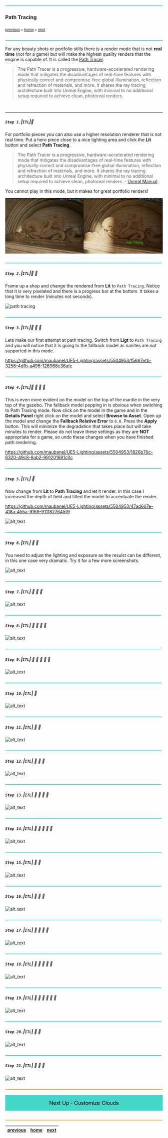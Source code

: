 ![](../images/line3.png)

### Path Tracing

<sub>[previous](../post-process/README.md#post-process-volumes) • [home](../README.md#user-content-ue5-lighting) • [next](../sky-texture/README.md#customize-clouds)</sub>

![](../images/line3.png)

For any beauty shots or portfolio stills there is a render mode that is not **real time** (not for a game) but will make the highest quality renders that the engine is capable of.  It is called the [Path Tracer](https://docs.unrealengine.com/5.2/en-US/path-tracer-in-unreal-engine/).

> The Path Tracer is a progressive, hardware-accelerated rendering mode that mitigates the disadvantages of real-time features with physically correct and compromise-free global illumination, reflection and refraction of materials, and more. It shares the ray tracing architecture built into Unreal Engine, with minimal to no additional setup required to achieve clean, photoreal renders.

<br>

---


##### `Step 1.`\|`ITL`|:small_blue_diamond:

For portfolio pieces you can also use a higher resolution renderer that is not real time.  Put a hero piece close to a nice lighting area and click the **Lit** button and select **Path Tracing**.  

>The Path Tracer is a progressive, hardware-accelerated rendering mode that mitigates the disadvantages of real-time features with physically correct and compromise-free global illumination, reflection and refraction of materials, and more. It shares the ray tracing architecture built into Unreal Engine, with minimal to no additional setup required to achieve clean, photoreal renders. - [Unreal Manual](https://docs.unrealengine.com/5.0/en-US/path-tracer-in-unreal-engine/)

You cannot play in this mode, but it makes for great portfolio renders!

![path tracing](images/litPath2.png)


![](../images/line2.png)

##### `Step 2.`\|`ITL`|:small_blue_diamond: :small_blue_diamond: 

Frame up a shop and change the rendered from **Lit** to `Path Tracing`. Notice that it is very pixelated and there is a progress bar at the bottom.  It takes a long time to render (minutes not seconds).

![path tracing](images/FrameUp.png)

![](../images/line2.png)

##### `Step 3.`\|`ITL`|:small_blue_diamond: :small_blue_diamond: :small_blue_diamond:

Lets make our first attempt at path tracing.  Switch from **Ligt** to `Path Tracing` and you will notice that it is going to the fallback model as nanites are *not* supported in this mode.

https://github.com/maubanel/UE5-Lighting/assets/5504953/f5687efb-3258-4dfb-a496-126968e36afc

![](../images/line2.png)

##### `Step 4.`\|`ITL`|:small_blue_diamond: :small_blue_diamond: :small_blue_diamond: :small_blue_diamond:

This is even more evident on the model on the top of the mantle in the very top of the gazebo.  The fallback model popping in is obvious when switching to Path Tracing mode.  Now click on the model in the game and in the **Details Panel** right click on the model and select **Browse to Asset**.  Open up the model and change the **Fallback Relative Error** to `0.0`.  Press the **Apply** button.  This will minimize the degradation that takes place but will take minutes to render.  Please do not leave these settings as they are **NOT** appropriate for a game, so undo these changes when you have finished path rendering. 

https://github.com/maubanel/UE5-Lighting/assets/5504953/1826b70c-6320-49c8-8ab2-991201691c0c

![](../images/line2.png)

##### `Step 5.`\|`ITL`| :small_orange_diamond:

Now change from **Lit** to **Path Tracing** and let it render.  In this case I increased the depth of field and tilted the model to accentuate the render.

https://github.com/maubanel/UE5-Lighting/assets/5504953/47ad667e-418a-455a-9169-9111827645f9

![alt_text](images/.png)

![](../images/line2.png)

##### `Step 6.`\|`ITL`| :small_orange_diamond: :small_blue_diamond:

You need to adjust the lighting and exposure as the resulst can be different, in this one case very dramatic.  Try it for a few more screenshots.

![alt_text](images/differentSettings.png)

![](../images/line2.png)

##### `Step 7.`\|`ITL`| :small_orange_diamond: :small_blue_diamond: :small_blue_diamond:

![alt_text](images/.png)

![](../images/line2.png)

##### `Step 8.`\|`ITL`| :small_orange_diamond: :small_blue_diamond: :small_blue_diamond: :small_blue_diamond:

![alt_text](images/.png)

![](../images/line2.png)

##### `Step 9.`\|`ITL`| :small_orange_diamond: :small_blue_diamond: :small_blue_diamond: :small_blue_diamond: :small_blue_diamond:

![alt_text](images/.png)

![](../images/line2.png)

##### `Step 10.`\|`ITL`| :large_blue_diamond:

![alt_text](images/.png)

![](../images/line2.png)

##### `Step 11.`\|`ITL`| :large_blue_diamond: :small_blue_diamond: 

![alt_text](images/.png)

![](../images/line2.png)

##### `Step 12.`\|`ITL`| :large_blue_diamond: :small_blue_diamond: :small_blue_diamond: 

![alt_text](images/.png)

![](../images/line2.png)

##### `Step 13.`\|`ITL`| :large_blue_diamond: :small_blue_diamond: :small_blue_diamond:  :small_blue_diamond: 

![alt_text](images/.png)

![](../images/line2.png)

##### `Step 14.`\|`ITL`| :large_blue_diamond: :small_blue_diamond: :small_blue_diamond: :small_blue_diamond:  :small_blue_diamond: 

![alt_text](images/.png)

![](../images/line2.png)

##### `Step 15.`\|`ITL`| :large_blue_diamond: :small_orange_diamond: 

![alt_text](images/.png)

![](../images/line2.png)

##### `Step 16.`\|`ITL`| :large_blue_diamond: :small_orange_diamond:   :small_blue_diamond: 

![alt_text](images/.png)

![](../images/line2.png)

##### `Step 17.`\|`ITL`| :large_blue_diamond: :small_orange_diamond: :small_blue_diamond: :small_blue_diamond:

![alt_text](images/.png)

![](../images/line2.png)

##### `Step 18.`\|`ITL`| :large_blue_diamond: :small_orange_diamond: :small_blue_diamond: :small_blue_diamond: :small_blue_diamond:

![alt_text](images/.png)

![](../images/line2.png)

##### `Step 19.`\|`ITL`| :large_blue_diamond: :small_orange_diamond: :small_blue_diamond: :small_blue_diamond: :small_blue_diamond: :small_blue_diamond:

![alt_text](images/.png)

![](../images/line2.png)

##### `Step 20.`\|`ITL`| :large_blue_diamond: :large_blue_diamond:

![alt_text](images/.png)

![](../images/line2.png)

##### `Step 21.`\|`ITL`| :large_blue_diamond: :large_blue_diamond: :small_blue_diamond:

![alt_text](images/.png)

![](../images/line.png)

<!-- <img src="https://via.placeholder.com/1000x100/45D7CA/000000/?text=Next Up - ADD NEXT TITLE"> -->
![next up next tile](images/banner.png)

![](../images/line.png)

| [previous](../post-process/README.md#post-process-volumes)| [home](../README.md#user-content-ue5-lighting) | [next](../sky-texture/README.md#customize-clouds)|
|---|---|---|
